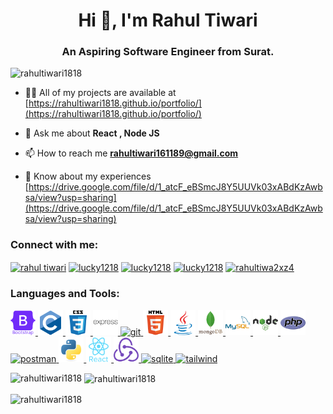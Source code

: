 <h1 align="center">Hi 👋, I'm Rahul Tiwari</h1>
<h3 align="center">An Aspiring Software Engineer from Surat.</h3>

<p align="left"> <img src="https://komarev.com/ghpvc/?username=rahultiwari1818&label=Profile%20views&color=0e75b6&style=flat" alt="rahultiwari1818" /> </p>

- 👨‍💻 All of my projects are available at [https://rahultiwari1818.github.io/portfolio/](https://rahultiwari1818.github.io/portfolio/)

- 💬 Ask me about **React , Node JS**

- 📫 How to reach me **rahultiwari161189@gmail.com**

- 📄 Know about my experiences [https://drive.google.com/file/d/1_atcF_eBSmcJ8Y5UUVk03xABdKzAwbsa/view?usp=sharing](https://drive.google.com/file/d/1_atcF_eBSmcJ8Y5UUVk03xABdKzAwbsa/view?usp=sharing)

<h3 align="left">Connect with me:</h3>
<p align="left">
<a href="https://linkedin.com/in/rahultiwari1218" target="blank"><img align="center" src="https://raw.githubusercontent.com/rahuldkjain/github-profile-readme-generator/master/src/images/icons/Social/linked-in-alt.svg" alt="rahul tiwari" height="30" width="40" /></a>
<a href="https://www.codechef.com/users/lucky1218" target="blank"><img align="center" src="https://cdn.jsdelivr.net/npm/simple-icons@3.1.0/icons/codechef.svg" alt="lucky1218" height="30" width="40" /></a>
<a href="https://www.hackerrank.com/lucky1218" target="blank"><img align="center" src="https://raw.githubusercontent.com/rahuldkjain/github-profile-readme-generator/master/src/images/icons/Social/hackerrank.svg" alt="lucky1218" height="30" width="40" /></a>
<a href="https://www.leetcode.com/lucky1218" target="blank"><img align="center" src="https://raw.githubusercontent.com/rahuldkjain/github-profile-readme-generator/master/src/images/icons/Social/leet-code.svg" alt="lucky1218" height="30" width="40" /></a>
<a href="https://auth.geeksforgeeks.org/user/rahultiwa2xz4" target="blank"><img align="center" src="https://raw.githubusercontent.com/rahuldkjain/github-profile-readme-generator/master/src/images/icons/Social/geeks-for-geeks.svg" alt="rahultiwa2xz4" height="30" width="40" /></a>
</p>

<h3 align="left">Languages and Tools:</h3>
<p align="left"> <a href="https://getbootstrap.com" target="_blank" rel="noreferrer"> <img src="https://raw.githubusercontent.com/devicons/devicon/master/icons/bootstrap/bootstrap-plain-wordmark.svg" alt="bootstrap" width="40" height="40"/> </a> <a href="https://www.cprogramming.com/" target="_blank" rel="noreferrer"> <img src="https://raw.githubusercontent.com/devicons/devicon/master/icons/c/c-original.svg" alt="c" width="40" height="40"/> </a> <a href="https://www.w3schools.com/css/" target="_blank" rel="noreferrer"> <img src="https://raw.githubusercontent.com/devicons/devicon/master/icons/css3/css3-original-wordmark.svg" alt="css3" width="40" height="40"/> </a> <a href="https://expressjs.com" target="_blank" rel="noreferrer"> <img src="https://raw.githubusercontent.com/devicons/devicon/master/icons/express/express-original-wordmark.svg" alt="express" width="40" height="40"/> </a> <a href="https://git-scm.com/" target="_blank" rel="noreferrer"> <img src="https://www.vectorlogo.zone/logos/git-scm/git-scm-icon.svg" alt="git" width="40" height="40"/> </a> <a href="https://www.w3.org/html/" target="_blank" rel="noreferrer"> <img src="https://raw.githubusercontent.com/devicons/devicon/master/icons/html5/html5-original-wordmark.svg" alt="html5" width="40" height="40"/> </a> <a href="https://www.java.com" target="_blank" rel="noreferrer"> <img src="https://raw.githubusercontent.com/devicons/devicon/master/icons/java/java-original.svg" alt="java" width="40" height="40"/> </a> <a href="https://www.mongodb.com/" target="_blank" rel="noreferrer"> <img src="https://raw.githubusercontent.com/devicons/devicon/master/icons/mongodb/mongodb-original-wordmark.svg" alt="mongodb" width="40" height="40"/> </a> <a href="https://www.mysql.com/" target="_blank" rel="noreferrer"> <img src="https://raw.githubusercontent.com/devicons/devicon/master/icons/mysql/mysql-original-wordmark.svg" alt="mysql" width="40" height="40"/> </a> <a href="https://nodejs.org" target="_blank" rel="noreferrer"> <img src="https://raw.githubusercontent.com/devicons/devicon/master/icons/nodejs/nodejs-original-wordmark.svg" alt="nodejs" width="40" height="40"/> </a> <a href="https://www.php.net" target="_blank" rel="noreferrer"> <img src="https://raw.githubusercontent.com/devicons/devicon/master/icons/php/php-original.svg" alt="php" width="40" height="40"/> </a> <a href="https://postman.com" target="_blank" rel="noreferrer"> <img src="https://www.vectorlogo.zone/logos/getpostman/getpostman-icon.svg" alt="postman" width="40" height="40"/> </a> <a href="https://www.python.org" target="_blank" rel="noreferrer"> <img src="https://raw.githubusercontent.com/devicons/devicon/master/icons/python/python-original.svg" alt="python" width="40" height="40"/> </a> <a href="https://reactjs.org/" target="_blank" rel="noreferrer"> <img src="https://raw.githubusercontent.com/devicons/devicon/master/icons/react/react-original-wordmark.svg" alt="react" width="40" height="40"/> </a> <a href="https://redux.js.org" target="_blank" rel="noreferrer"> <img src="https://raw.githubusercontent.com/devicons/devicon/master/icons/redux/redux-original.svg" alt="redux" width="40" height="40"/> </a> <a href="https://www.sqlite.org/" target="_blank" rel="noreferrer"> <img src="https://www.vectorlogo.zone/logos/sqlite/sqlite-icon.svg" alt="sqlite" width="40" height="40"/> </a> <a href="https://tailwindcss.com/" target="_blank" rel="noreferrer"> <img src="https://www.vectorlogo.zone/logos/tailwindcss/tailwindcss-icon.svg" alt="tailwind" width="40" height="40"/> </a> </p>

<p><img align="left" src="https://github-readme-stats.vercel.app/api/top-langs?username=rahultiwari1818&show_icons=true&locale=en&layout=compact" alt="rahultiwari1818" /></p>

<p>&nbsp;<img align="center" src="https://github-readme-stats.vercel.app/api?username=rahultiwari1818&show_icons=true&locale=en" alt="rahultiwari1818" /></p>

<p><img align="center" src="https://github-readme-streak-stats.herokuapp.com/?user=rahultiwari1818&" alt="rahultiwari1818" /></p>

